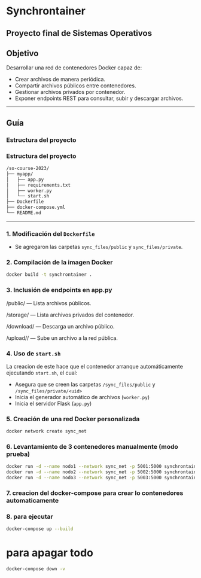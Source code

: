# Synchrontainer

Proyecto final de Sistemas Operativos
---

## Objetivo

Desarrollar una red de contenedores Docker capaz de:

- Crear archivos de manera periódica.
- Compartir archivos públicos entre contenedores.
- Gestionar archivos privados por contenedor.
- Exponer endpoints REST para consultar, subir y descargar archivos.

---

## Guía 

### Estructura del proyecto
### Estructura del proyecto

```bash
/so-course-2023/
├── myapp/
│   ├── app.py
│   ├── requirements.txt
│   ├── worker.py
│   └── start.sh
├── Dockerfile
├── docker-compose.yml
└── README.md
```


---


### 1. Modificación del `Dockerfile`

- Se agregaron las carpetas `sync_files/public` y `sync_files/private`.

### 2. Compilación de la imagen Docker

```bash
docker build -t synchrontainer .
```

### 3.  Inclusión de endpoints en app.py

/public/ — Lista archivos públicos.

/storage/<uid> — Lista archivos privados del contenedor.

/download/<filename> — Descarga un archivo público.

/upload/<uid>/<filename> — Sube un archivo a la red pública.

### 4. Uso de `start.sh`

La creacion de este hace que el contenedor arranque automáticamente ejecutando `start.sh`, el cual:
- Asegura que se creen las carpetas `/sync_files/public` y `/sync_files/private/<uid>`
- Inicia el generador automático de archivos (`worker.py`)
- Inicia el servidor Flask (`app.py`)

### 5. Creación de una red Docker personalizada
```bash
docker network create sync_net
```
### 6. Levantamiento de 3 contenedores manualmente (modo prueba)
```bash
docker run -d --name nodo1 --network sync_net -p 5001:5000 synchrontainer
docker run -d --name nodo2 --network sync_net -p 5002:5000 synchrontainer
docker run -d --name nodo3 --network sync_net -p 5003:5000 synchrontainer
```

### 7. creacion del docker-compose para crear lo contenedores automaticamente

### 8. para ejecutar
```bash
docker-compose up --build
```

# para apagar todo
```bash
docker-compose down -v
```